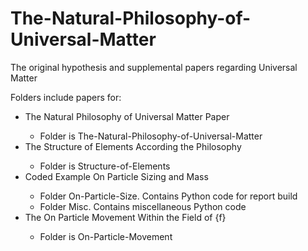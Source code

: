 # The-Natural-Philosophy-of-Universal-Matter
The original hypothesis and supplemental papers regarding Universal Matter

Folders include papers for:
<ul>
<li>The Natural Philosophy of Universal Matter Paper</li>
  <ul><li>Folder is The-Natural-Philosophy-of-Universal-Matter</li></ul>
<li>The Structure of Elements According the Philosophy</li>
  <ul><li>Folder is Structure-of-Elements</li></ul>
<li>Coded Example On Particle Sizing and Mass</li>
  <ul>
  <li>Folder On-Particle-Size. Contains Python code for report build</li>
  <li>Folder Misc. Contains miscellaneous Python code</li>
  </ul>
<li>The On Particle Movement Within the Field of {f}</li>
  <ul><li>Folder is On-Particle-Movement</li></ul>
</ul>
